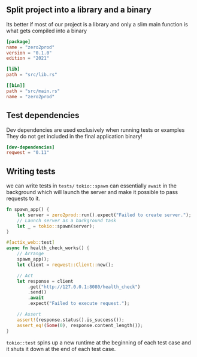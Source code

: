 ## Split project into a library and a binary
Its better if most of our project is a library and only a slim main function is what gets compiled into a binary
```toml
[package]
name = "zero2prod"
version = "0.1.0"
edition = "2021"

[lib]
path = "src/lib.rs"

[[bin]]
path = "src/main.rs"
name = "zero2prod"
```

## Test dependencies
Dev dependencies are used exclusively when running tests or examples
They do not get included in the final application binary!
```toml
[dev-dependencies]
reqwest = "0.11"
```

## Writing tests
we can write tests in `tests/`
`tokio::spawn` can essentially `await` in the background which will launch the server and make it possible to pass requests to it.
```rust
fn spawn_app() {
    let server = zero2prod::run().expect("Failed to create server.");
    // Launch server as a background task
    let _ = tokio::spawn(server);
}

#[actix_web::test]
async fn health_check_works() {
    // Arrange
    spawn_app();
    let client = reqwest::Client::new();

    // Act
    let response = client
        .get("http://127.0.0.1:8080/health_check")
        .send()
        .await
        .expect("Failed to execute request.");

    // Assert
    assert!(response.status().is_success());
    assert_eq!(Some(0), response.content_length());
}
```
`tokio::test` spins up a new runtime at the beginning of each test case and it shuts it down at the end of each test case.